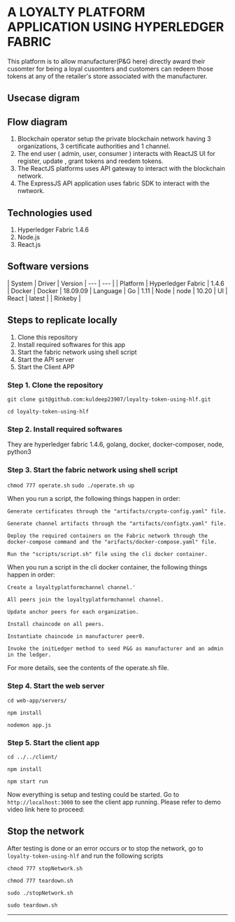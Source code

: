 # A LOYALTY PLATFORM APPLICATION USING HYPERLEDGER FABRIC

This platform is to allow manufacturer(P&G here) directly award their cusomter for being a loyal cusomters and customers can redeem those tokens at any of the retailer's store associated with the manufacturer.

## Usecase digram

## Flow diagram

1. Blockchain operator setup the private blockchain network having 3 organizations, 3 certificate authorities and 1 channel.
2. The end user ( admin, user, consumer ) interacts with ReactJS UI for register, update , grant tokens and reedem tokens.
3. The ReactJS platforms uses API gateway to interact with the blockchain network.
4. The ExpressJS API application uses fabric SDK to interact with the nwtwork.

## Technologies used

1. Hyperledger Fabric 1.4.6
2. Node.js
3. React.js

## Software versions


| System | Driver | Version
| --- | --- |
| Platform 						 | Hyperledger Fabric | 1.4.6
| Docker | Docker	| 18.09.09
| Language				 | Go		| 1.11
| Node 					 | node		| 10.20
| UI 					 | React			| latest
|       | Rinkeby |

## Steps to replicate locally

1. Clone this repository
2. Install required softwares for this app
3. Start the fabric network using shell script
4. Start the API server
5. Start the Client APP

### Step 1. Clone the repository

`git clone git@github.com:kuldeep23907/loyalty-token-using-hlf.git`

`cd loyalty-token-using-hlf`

### Step 2. Install required softwares 

They are hyperledger fabric 1.4.6, golang, docker, docker-composer, node,  python3

### Step 3. Start the fabric network using shell script

`chmod 777 operate.sh`
`sudo ./operate.sh up`

When you run a script, the following things happen in order:

    Generate certificates through the "artifacts/crypto-config.yaml" file.
    
    Generate channel artifacts through the "artifacts/configtx.yaml" file.
    
    Deploy the required containers on the Fabric network through the docker-compose command and the "arifacts/docker-compose.yaml" file.
    
    Run the "scripts/script.sh" file using the cli docker container.

When you run a script in the cli docker container, the following things happen in order:

    Create a loyaltyplatformchannel channel.'
    
    All peers join the loyaltyplatformchannel channel.
    
    Update anchor peers for each organization.
    
    Install chaincode on all peers.
    
    Instantiate chaincode in manufacturer peer0.
    
    Invoke the initLedger method to seed P&G as manufacturer and an admin in the ledger.

For more details, see the contents of the operate.sh file.

### Step 4. Start the web server

`cd web-app/servers/`

`npm install`

`nodemon app.js`

### Step 5. Start the client app

`cd ../../client/`

`npm install`

`npm start run`

Now everything is setup and testing could be started. Go to `http://localhost:3000` to see the client app running. Please refer to demo video link here to proceed: 

## Stop the network 

After testing is done or an error occurs or to stop the network, go to `loyalty-token-using-hlf` and run the following scripts

`chmod 777 stopNetwork.sh`

`chmod 777 teardown.sh`

`sudo ./stopNetwork.sh`

`sudo teardown.sh`

____________________________________________________________________________________________________________________________
